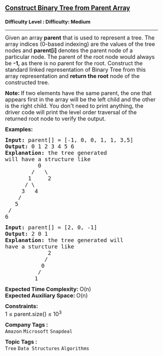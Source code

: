 <h2><a href="https://www.geeksforgeeks.org/problems/construct-binary-tree-from-parent-array/1">Construct Binary Tree from Parent Array</a></h2><h3>Difficulty Level : Difficulty: Medium</h3><hr><div class="problems_problem_content__Xm_eO"><p><span style="font-size: 18px;">Given an array<strong> parent</strong> that is used to represent a tree. The array indices (0-based indexing) are the values of the tree nodes and <strong>parent[i] </strong>denotes the parent node of a particular node. The parent of the root node would always be <strong>-1,</strong> as there is no parent for the root. Construct the standard linked representation of Binary Tree from this array representation and </span><span style="font-size: 18px;"><strong>return the root</strong> node of the constructed tree</span><span style="font-size: 18px;">.</span></p>
<p><strong><span style="font-size: 18px;">Note: </span></strong><span style="font-size: 18px;">If two elements have the same parent, the one that appears first in the array will be the left child and the other is the right child. You don't need to print anything, the driver code will print the level order traversal of the returned root node to verify the output.</span></p>
<p><strong><span style="font-size: 18px;">Examples:</span></strong></p>
<pre><strong><span style="font-size: 18px;">Input: </span></strong><span style="font-size: 18px;">parent[] = [-1, 0, 0, 1, 1, 3,5]
<strong>Output: </strong>0 1 2 3 4 5 6<strong>
Explanation: </strong>the tree generated
will have a structure like 
&nbsp;       &nbsp; 0
&nbsp;&nbsp;&nbsp;&nbsp;&nbsp;&nbsp;  /&nbsp;&nbsp; \
&nbsp;&nbsp;&nbsp;&nbsp;&nbsp;  1&nbsp;&nbsp;&nbsp;&nbsp; 2
&nbsp;&nbsp;&nbsp;&nbsp;  / \
&nbsp;&nbsp;&nbsp;  3&nbsp;&nbsp; 4
&nbsp;&nbsp;  /
&nbsp;  5
 /
6</span></pre>
<pre><strong><span style="font-size: 18px;">Input: </span></strong><span style="font-size: 18px;">parent[] = [2, 0, -1]
<strong>Output: </strong>2 0 1<strong>
Explanation: </strong>the tree generated will
have a sturcture like
&nbsp; &nbsp; &nbsp; &nbsp;  &nbsp;&nbsp; &nbsp;2
&nbsp; &nbsp; &nbsp; &nbsp; &nbsp; &nbsp;&nbsp;/&nbsp;&nbsp; 
&nbsp; &nbsp; &nbsp; &nbsp; &nbsp;  0&nbsp;  &nbsp;  
&nbsp; &nbsp; &nbsp; &nbsp; &nbsp; /&nbsp;&nbsp; 
&nbsp; &nbsp; &nbsp; &nbsp;  1   &nbsp; </span></pre>
<p><span style="font-size: 18px;"><strong>Expected Time Complexity:&nbsp;</strong>O(n)<br><strong>Expected Auxiliary Space:&nbsp;</strong>O(n)</span></p>
<p><span style="font-size: 18px;"><strong>Constraints:</strong><br>1 ≤ parent.size() ≤ 10<sup>3</sup></span></p></div><p><span style=font-size:18px><strong>Company Tags : </strong><br><code>Amazon</code>&nbsp;<code>Microsoft</code>&nbsp;<code>Snapdeal</code>&nbsp;<br><p><span style=font-size:18px><strong>Topic Tags : </strong><br><code>Tree</code>&nbsp;<code>Data Structures</code>&nbsp;<code>Algorithms</code>&nbsp;